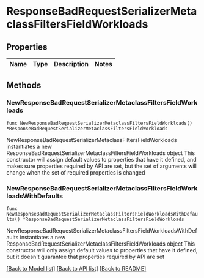 # ResponseBadRequestSerializerMetaclassFiltersFieldWorkloads

## Properties

Name | Type | Description | Notes
------------ | ------------- | ------------- | -------------

## Methods

### NewResponseBadRequestSerializerMetaclassFiltersFieldWorkloads

`func NewResponseBadRequestSerializerMetaclassFiltersFieldWorkloads() *ResponseBadRequestSerializerMetaclassFiltersFieldWorkloads`

NewResponseBadRequestSerializerMetaclassFiltersFieldWorkloads instantiates a new ResponseBadRequestSerializerMetaclassFiltersFieldWorkloads object
This constructor will assign default values to properties that have it defined,
and makes sure properties required by API are set, but the set of arguments
will change when the set of required properties is changed

### NewResponseBadRequestSerializerMetaclassFiltersFieldWorkloadsWithDefaults

`func NewResponseBadRequestSerializerMetaclassFiltersFieldWorkloadsWithDefaults() *ResponseBadRequestSerializerMetaclassFiltersFieldWorkloads`

NewResponseBadRequestSerializerMetaclassFiltersFieldWorkloadsWithDefaults instantiates a new ResponseBadRequestSerializerMetaclassFiltersFieldWorkloads object
This constructor will only assign default values to properties that have it defined,
but it doesn't guarantee that properties required by API are set


[[Back to Model list]](../README.md#documentation-for-models) [[Back to API list]](../README.md#documentation-for-api-endpoints) [[Back to README]](../README.md)


